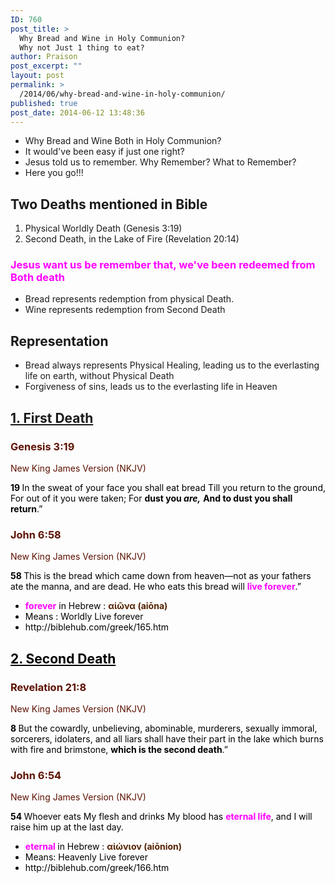 ```yaml
---
ID: 760
post_title: >
  Why Bread and Wine in Holy Communion?
  Why not Just 1 thing to eat?
author: Praison
post_excerpt: ""
layout: post
permalink: >
  /2014/06/why-bread-and-wine-in-holy-communion/
published: true
post_date: 2014-06-12 13:48:36
---
```

<ul>
	<li>Why Bread and Wine Both in Holy Communion?</li>
	<li>It would've been easy if just one right?</li>
	<li>Jesus told us to remember. Why Remember? What to Remember?</li>
	<li>Here you go!!!</li>
</ul>
<h2>Two Deaths mentioned in Bible</h2>
<ol>
	<li>Physical Worldly Death (Genesis 3:19)</li>
	<li>Second Death, in the Lake of Fire (Revelation 20:14)</li>
</ol>
<h3><span style="color: #ff00ff;">Jesus want us be remember that, we've been redeemed from Both death</span></h3>
<ul>
	<li>Bread represents redemption from physical Death.</li>
	<li>Wine represents redemption from Second Death</li>
</ul>
<h2>Representation</h2>
<ul>
	<li>Bread always represents Physical Healing, leading us to the everlasting life on earth, without Physical Death</li>
	<li>Forgiveness of sins, leads us to the everlasting life in Heaven</li>
</ul>
<h2><span style="text-decoration: underline;">1. First Death</span></h2>
<div class="heading passage-class-0" style="color: #5c1101;">
<h3>Genesis 3:19</h3>
<p class="txt-sm">New King James Version (NKJV)</p>

</div>
<div class="passage version-NKJV result-text-style-normal text-html " style="color: #000000;">
<div class="poetry">
<p class="line"><span id="en-NKJV-75" class="text Gen-3-19"><span class="versenum" style="font-weight: bold;">19 </span>In the sweat of your face you shall eat bread</span>
<span class="text Gen-3-19">Till you return to the ground,</span>
<span class="text Gen-3-19">For out of it you were taken;</span>
<span class="text Gen-3-19">For <strong>dust you <i>are,</i></strong></span>
<span class="text Gen-3-19"><strong>And to dust you shall return</strong>.”</span></p>

<div class="heading passage-class-0" style="color: #5c1101;">
<h3>John 6:58</h3>
<p class="txt-sm">New King James Version (NKJV)</p>

</div>
<div class="passage version-NKJV result-text-style-normal text-html ">

<span id="en-NKJV-26316" class="text John-6-58"><span class="versenum" style="font-weight: bold;">58 </span><span class="woj">This is the bread which came down from heaven—not as your fathers ate the manna, and are dead. He who eats this bread will <span style="color: #ff00ff;"><strong>live forever</strong></span>.”</span></span>

</div>
<div class="passage version-NKJV result-text-style-normal text-html ">
<ul>
	<li><span style="color: #ff00ff;"><strong>forever</strong></span> in Hebrew : <span style="font-weight: bold; color: #552200;">αἰῶνα (aiōna)</span></li>
	<li>Means : Worldly Live forever</li>
	<li>http://biblehub.com/greek/165.htm</li>
</ul>
</div>
<h2 class="line"><span style="text-decoration: underline;">2. Second Death</span></h2>
</div>
</div>
<div class="heading passage-class-0" style="color: #5c1101;">
<div class="heading passage-class-0" style="color: #5c1101;">
<h3>Revelation 21:8</h3>
<p class="txt-sm">New King James Version (NKJV)</p>

</div>
<div class="passage version-NKJV result-text-style-normal text-html " style="color: #000000;">

<span id="en-NKJV-31062" class="text Rev-21-8"><span class="versenum" style="font-weight: bold;">8 </span>But the cowardly, unbelieving, abominable, murderers, sexually immoral, sorcerers, idolaters, and all liars shall have their part in the lake which burns with fire and brimstone, <strong>which is the second death</strong>.”</span>

</div>
</div>
<div class="passage version-NKJV result-text-style-normal text-html " style="color: #000000;">
<div class="heading passage-class-0" style="color: #5c1101;">
<h3>John 6:54</h3>
<p class="txt-sm">New King James Version (NKJV)</p>

</div>
<div class="passage version-NKJV result-text-style-normal text-html ">

<span id="en-NKJV-26312" class="text John-6-54"><span class="versenum" style="font-weight: bold;">54 </span><span class="woj">Whoever eats My flesh and drinks My blood has <span style="color: #ff00ff;"><strong>eternal life</strong></span>, and I will raise him up at the last day.</span></span>
<ul>
	<li><span style="color: #ff00ff;"><strong>eternal </strong></span>in Hebrew : <span style="font-weight: bold; color: #552200;">αἰώνιον (aiōnion)</span></li>
	<li>Means: Heavenly Live forever</li>
	<li>http://biblehub.com/greek/166.htm</li>
</ul>
<h2></h2>
</div>
</div>